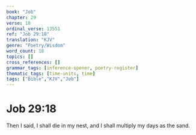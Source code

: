 ```yaml
---
book: "Job"
chapter: 29
verse: 18
ordinal_verse: 13551
ref: "Job 29:18"
translation: "KJV"
genre: "Poetry/Wisdom"
word_count: 18
topics: []
cross_references: []
grammar_tags: [inference-opener, poetry-register]
thematic_tags: [time-units, time]
tags: ["Bible","KJV","Job"]
---
```


# Job 29:18

Then I said, I shall die in my nest, and I shall multiply my days as the sand.
